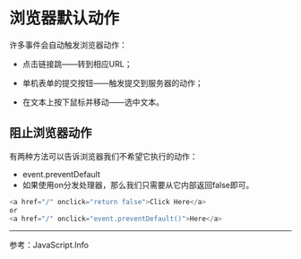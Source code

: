 # 浏览器默认动作

许多事件会自动触发浏览器动作：

- 点击链接跳——转到相应URL；
- 单机表单的提交按钮——触发提交到服务器的动作；

- 在文本上按下鼠标并移动——选中文本。

## 阻止浏览器动作

有两种方法可以告诉浏览器我们不希望它执行的动作：

- event.preventDefault
- 如果使用on<event>分发处理器，那么我们只需要从它内部返回false即可。

```js
<a href="/" onclick="return false">Click Here</a>
or
<a href="/" onclick="event.preventDefault()">Here</a>
```

---

参考：JavaScript.Info